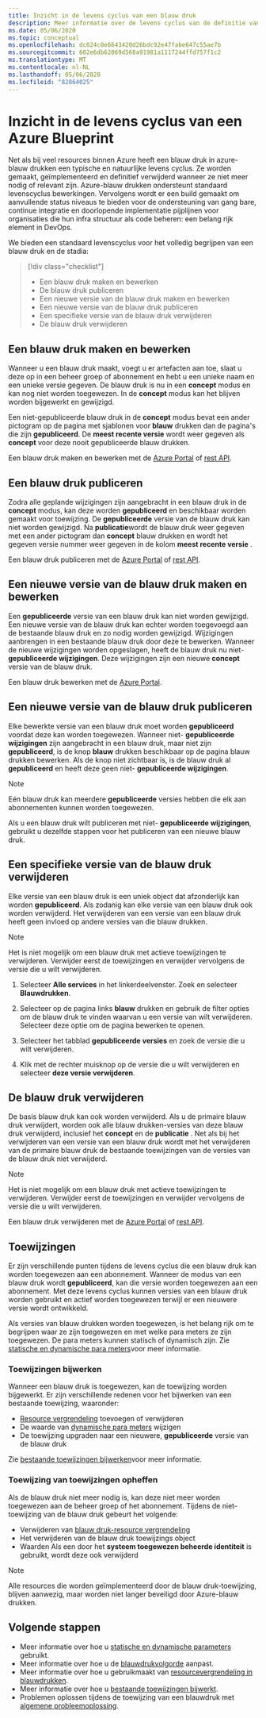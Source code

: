 ```yaml
---
title: Inzicht in de levens cyclus van een blauw druk
description: Meer informatie over de levens cyclus van de definitie van een blauw druk en informatie over elke fase, inclusief het bijwerken en verwijderen van blauw druk-toewijzingen.
ms.date: 05/06/2020
ms.topic: conceptual
ms.openlocfilehash: dc024c0e6643420d26bdc92e47fabe647c55ae7b
ms.sourcegitcommit: 602e6db62069d568a91981a1117244ffd757f1c2
ms.translationtype: MT
ms.contentlocale: nl-NL
ms.lasthandoff: 05/06/2020
ms.locfileid: "82864025"
---
```

# <a name="understand-the-lifecycle-of-an-azure-blueprint"></a>Inzicht in de levens cyclus van een Azure Blueprint

Net als bij veel resources binnen Azure heeft een blauw druk in azure-blauw drukken een typische en natuurlijke levens cyclus. Ze worden gemaakt, geïmplementeerd en definitief verwijderd wanneer ze niet meer nodig of relevant zijn. Azure-blauw drukken ondersteunt standaard levenscyclus bewerkingen. Vervolgens wordt er een build gemaakt om aanvullende status niveaus te bieden voor de ondersteuning van gang bare, continue integratie en doorlopende implementatie pijplijnen voor organisaties die hun infra structuur als code beheren: een belang rijk element in DevOps.

We bieden een standaard levenscyclus voor het volledig begrijpen van een blauw druk en de stadia:

> [!div class="checklist"]
> - Een blauw druk maken en bewerken
> - De blauw druk publiceren
> - Een nieuwe versie van de blauw druk maken en bewerken
> - Een nieuwe versie van de blauw druk publiceren
> - Een specifieke versie van de blauw druk verwijderen
> - De blauw druk verwijderen

## <a name="creating-and-editing-a-blueprint"></a>Een blauw druk maken en bewerken

Wanneer u een blauw druk maakt, voegt u er artefacten aan toe, slaat u deze op in een beheer groep of abonnement en hebt u een unieke naam en een unieke versie gegeven. De blauw druk is nu in een **concept** modus en kan nog niet worden toegewezen. In de **concept** modus kan het blijven worden bijgewerkt en gewijzigd.

Een niet-gepubliceerde blauw druk in de **concept** modus bevat een ander pictogram op de pagina met sjablonen voor **blauw** drukken dan de pagina's die zijn **gepubliceerd**. De **meest recente versie** wordt weer gegeven als **concept** voor deze nooit gepubliceerde blauw drukken.

Een blauw druk maken en bewerken met de [Azure Portal](../create-blueprint-portal.md#create-a-blueprint) of [rest API](../create-blueprint-rest-api.md#create-a-blueprint).

## <a name="publishing-a-blueprint"></a>Een blauw druk publiceren

Zodra alle geplande wijzigingen zijn aangebracht in een blauw druk in de **concept** modus, kan deze worden **gepubliceerd** en beschikbaar worden gemaakt voor toewijzing. De **gepubliceerde** versie van de blauw druk kan niet worden gewijzigd. Na **publicatie**wordt de blauw druk weer gegeven met een ander pictogram dan **concept** blauw drukken en wordt het gegeven versie nummer weer gegeven in de kolom **meest recente versie** .

Een blauw druk publiceren met de [Azure Portal](../create-blueprint-portal.md#publish-a-blueprint) of [rest API](../create-blueprint-rest-api.md#publish-a-blueprint).

## <a name="creating-and-editing-a-new-version-of-the-blueprint"></a>Een nieuwe versie van de blauw druk maken en bewerken

Een **gepubliceerde** versie van een blauw druk kan niet worden gewijzigd. Een nieuwe versie van de blauw druk kan echter worden toegevoegd aan de bestaande blauw druk en zo nodig worden gewijzigd. Wijzigingen aanbrengen in een bestaande blauw druk door deze te bewerken. Wanneer de nieuwe wijzigingen worden opgeslagen, heeft de blauw druk nu niet- **gepubliceerde wijzigingen**. Deze wijzigingen zijn een nieuwe **concept** versie van de blauw druk.

Een blauw druk bewerken met de [Azure Portal](../create-blueprint-portal.md#edit-a-blueprint).

## <a name="publishing-a-new-version-of-the-blueprint"></a>Een nieuwe versie van de blauw druk publiceren

Elke bewerkte versie van een blauw druk moet worden **gepubliceerd** voordat deze kan worden toegewezen. Wanneer niet- **gepubliceerde wijzigingen** zijn aangebracht in een blauw druk, maar niet zijn **gepubliceerd**, is de knop **blauw** drukken beschikbaar op de pagina blauw drukken bewerken. Als de knop niet zichtbaar is, is de blauw druk al **gepubliceerd** en heeft deze geen niet- **gepubliceerde wijzigingen**.

> [!NOTE]
> Eén blauw druk kan meerdere **gepubliceerde** versies hebben die elk aan abonnementen kunnen worden toegewezen.

Als u een blauw druk wilt publiceren met niet- **gepubliceerde wijzigingen**, gebruikt u dezelfde stappen voor het publiceren van een nieuwe blauw druk.

## <a name="deleting-a-specific-version-of-the-blueprint"></a>Een specifieke versie van de blauw druk verwijderen

Elke versie van een blauw druk is een uniek object dat afzonderlijk kan worden **gepubliceerd**. Als zodanig kan elke versie van een blauw druk ook worden verwijderd. Het verwijderen van een versie van een blauw druk heeft geen invloed op andere versies van die blauw drukken.

> [!NOTE]
> Het is niet mogelijk om een blauw druk met actieve toewijzingen te verwijderen. Verwijder eerst de toewijzingen en verwijder vervolgens de versie die u wilt verwijderen.

1. Selecteer **Alle services** in het linkerdeelvenster. Zoek en selecteer **Blauwdrukken**.

1. Selecteer op de pagina links **blauw** drukken en gebruik de filter opties om de blauw druk te vinden waarvan u een versie van wilt verwijderen. Selecteer deze optie om de pagina bewerken te openen.

1. Selecteer het tabblad **gepubliceerde versies** en zoek de versie die u wilt verwijderen.

1. Klik met de rechter muisknop op de versie die u wilt verwijderen en selecteer **deze versie verwijderen**.

## <a name="deleting-the-blueprint"></a>De blauw druk verwijderen

De basis blauw druk kan ook worden verwijderd. Als u de primaire blauw druk verwijdert, worden ook alle blauw drukken-versies van deze blauw druk verwijderd, inclusief het **concept** en de **publicatie** . Net als bij het verwijderen van een versie van een blauw druk wordt met het verwijderen van de primaire blauw druk de bestaande toewijzingen van de versies van de blauw druk niet verwijderd.

> [!NOTE]
> Het is niet mogelijk om een blauw druk met actieve toewijzingen te verwijderen. Verwijder eerst de toewijzingen en verwijder vervolgens de versie die u wilt verwijderen.

Een blauw druk verwijderen met de [Azure Portal](../create-blueprint-portal.md#delete-a-blueprint) of [rest API](../create-blueprint-rest-api.md#delete-a-blueprint).

## <a name="assignments"></a>Toewijzingen

Er zijn verschillende punten tijdens de levens cyclus die een blauw druk kan worden toegewezen aan een abonnement. Wanneer de modus van een blauw druk wordt **gepubliceerd**, kan die versie worden toegewezen aan een abonnement. Met deze levens cyclus kunnen versies van een blauw druk worden gebruikt en actief worden toegewezen terwijl er een nieuwere versie wordt ontwikkeld.

Als versies van blauw drukken worden toegewezen, is het belang rijk om te begrijpen waar ze zijn toegewezen en met welke para meters ze zijn toegewezen. De para meters kunnen statisch of dynamisch zijn. Zie [statische en dynamische para meters](parameters.md)voor meer informatie.

### <a name="updating-assignments"></a>Toewijzingen bijwerken

Wanneer een blauw druk is toegewezen, kan de toewijzing worden bijgewerkt. Er zijn verschillende redenen voor het bijwerken van een bestaande toewijzing, waaronder:

- [Resource vergrendeling](resource-locking.md) toevoegen of verwijderen
- De waarde van [dynamische para meters](parameters.md#dynamic-parameters) wijzigen
- De toewijzing upgraden naar een nieuwere, **gepubliceerde** versie van de blauw druk

Zie [bestaande toewijzingen bijwerken](../how-to/update-existing-assignments.md)voor meer informatie.

### <a name="unassigning-assignments"></a>Toewijzing van toewijzingen opheffen

Als de blauw druk niet meer nodig is, kan deze niet meer worden toegewezen aan de beheer groep of het abonnement. Tijdens de niet-toewijzing van de blauw druk gebeurt het volgende:

- Verwijderen van [blauw druk-resource vergrendeling](resource-locking.md)
- Het verwijderen van de blauw druk toewijzings object
- Waarden Als een door het **systeem toegewezen beheerde identiteit** is gebruikt, wordt deze ook verwijderd

> [!NOTE]
> Alle resources die worden geïmplementeerd door de blauw druk-toewijzing, blijven aanwezig, maar worden niet langer beveiligd door Azure-blauw drukken.

## <a name="next-steps"></a>Volgende stappen

- Meer informatie over hoe u [statische en dynamische parameters](parameters.md) gebruikt.
- Meer informatie over hoe u de [blauwdrukvolgorde](sequencing-order.md) aanpast.
- Meer informatie over hoe u gebruikmaakt van [resourcevergrendeling in blauwdrukken](resource-locking.md).
- Meer informatie over hoe u [bestaande toewijzingen bijwerkt](../how-to/update-existing-assignments.md).
- Problemen oplossen tijdens de toewijzing van een blauwdruk met [algemene probleemoplossing](../troubleshoot/general.md).